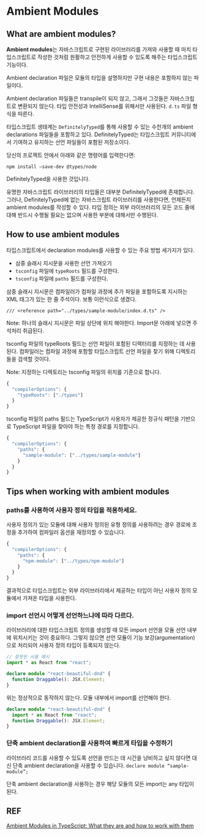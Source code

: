 # Ambient Modules

## What are ambient modules?

**Ambient modules**는 자바스크립트로 구현된 라이브러리를 가져와 사용할 때 마치 타입스크립트로 작성한 것처럼 원활하고 안전하게 사용할 수 있도록 해주는 타입스크립트 기능이다.

Ambient declaration 파일은 모듈의 타입을 설명하지만 구현 내용은 포함하지 않는 파일이다.

Ambient declaration 파일들은 transpile이 되지 않고, 그래서 그것들은 자바스크립트로 변환되지 않는다. 타입 안전성과 IntelliSense를 위해서만 사용된다. `d.ts` 파일 형식을 따른다.

타입스크립트 생태계는 `DefinitelyTyped`를 통해 사용할 수 있는 수천개의 ambient declarations 파일들을 포함하고 있다. DefinitelyTyped는 타입스크립트 커뮤니티에서 기여하고 유지하는 선언 파일들이 포함된 저장소이다.

당신의 프로젝트 안에서 아래와 같은 명령어를 입력한다면:

`npm install —save-dev @types/node`

DefinitelyTyped을 사용한 것입니다.

유명한 자바스크립트 라이브러리의 타입들은 대부분 DefinitelyTyped에 존재합니다. 그러나, DefinitelyTyped에 없는 자바스크립트 라이브러리를 사용한다면, 언제든지 ambient modules를 작성할 수 있다. 타입 정의는 외부 라이브러리의 모든 코드 줄에 대해 반드시 수행될 필요는 없으며 사용한 부분에 대해서만 수행된다.

## How to use ambient modules

타입스크립트에서 declaration modules를 사용할 수 있는 주요 방법 세가지가 있다.

- 삼중 슬래시 지시문을 사용한 선언 가져오기
- `tsconfig` 파일에 `typeRoots` 필드를 구성한다.
- `tsconfig` 파일에 `paths` 필드를 구성한다.

삼중 슬래시 지시문은 컴파일러가 컴파일 과정에 추가 파일을 포함하도록 지시하는 XML 태그가 있는 한 줄 주석이다. 보통 이런식으로 생겼다.

`/// <reference path="../types/sample-module/index.d.ts" />`

Note: 하나의 슬래시 지시문은 파일 상단에 위치 해야한다. Import문 아래에 넣으면 주석처리 취급된다.

tsconfig 파일의 typeRoots 필드는 선언 파일이 포함된 디렉터리를 지정하는 데 사용된다. 컴파일러는 컴파일 과정에 포함할 타입스크립트 선언 파일을 찾기 위해 디렉토리들을 검색할 것이다.

Note: 지정하는 디렉토리는 tsconfig 파일의 위치를 기준으로 합니다.

```ts
{
  "compilerOptions": {
    "typeRoots": ["./types"]
  }
}
```

tsconfig 파일의 paths 필드는 TypeScript가 사용자가 제공한 정규식 패턴을 기반으로 TypeScript 파일을 찾아야 하는 특정 경로를 지정합니다.

```ts
{
  "compilerOptions": {
    "paths": {
      "sample-module": ["../types/sample-module"]
    }
  }
}
```

## Tips when working with ambient modules

### paths를 사용하여 사용자 정의 타입을 적용하세요.

사용자 정의가 있는 모듈에 대해 사용자 정의된 유형 정의를 사용하려는 경우 경로에 조정을 추가하여 컴파일러 옵션을 재정의할 수 있습니다.

```ts
{
  "compilerOptions": {
    "paths": {
      "npm-module": ["../types/npm-module"]
    }
  }
}
```

결과적으로 타입스크립트는 외부 라이브러리에서 제공하는 타입이 아닌 사용자 정의 모듈에서 가져온 타입을 사용한다.

### import 선언시 어떻게 선언하느냐에 따라 다르다.

라이브러리에 대한 타입스크립트 정의를 생성할 때 모든 import 선언을 모듈 선언 내부에 위치시키는 것이 중요하다. 그렇지 않으면 선언 모듈이 기능 보강(argumentation)으로 처리되어 사용자 정의 타입이 등록되지 않는다.

```ts
// 잘못된 사용 예시
import * as React from "react";

declare module "react-beautiful-dnd" {
  function Draggable(): JSX.Element;
}
```

위는 정상적으로 동작하지 않는다. 모듈 내부에서 import를 선언해야 한다.

```ts
declare module "react-beautiful-dnd" {
  import * as React from "react";
  function Draggable(): JSX.Element;
}
```

### 단축 ambient declaration을 사용하여 빠르게 타입을 수정하기

라이브러리 코드를 사용할 수 있도록 선언을 만드는 데 시간을 낭비하고 싶지 않다면 대신 단축 ambient declaration을 사용할 수 있습니다.
`declare module “sample-module”;`

단축 ambient declaration을 사용하는 경우 해당 모듈의 모든 import는 any 타입이 된다.

## REF

[Ambient Modules in TypeScript: What they are and how to work with them](https://isamatov.com/typescript-ambient-module/)
